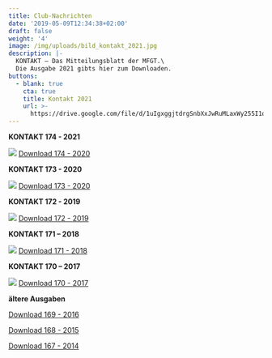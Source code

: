 ```yaml
---
title: Club-Nachrichten
date: '2019-05-09T12:34:38+02:00'
draft: false
weight: '4'
image: /img/uploads/bild_kontakt_2021.jpg
description: |-
  KONTAKT – Das Mitteilungsblatt der MFGT.\
  Die Ausgabe 2021 gibts hier zum Downloaden.
buttons:
  - blank: true
    cta: true
    title: Kontakt 2021
    url: >-
      https://drive.google.com/file/d/1uIgxggjtdrgSnbXxJwRuMLaxWy255I1q/view?usp=sharing
---
```

**KONTAKT 174 - 2021**

![](/img/uploads/bild_kontakt_2021.jpg)
[Download 174 - 2020](https://drive.google.com/file/d/1uIgxggjtdrgSnbXxJwRuMLaxWy255I1q/view?usp=sharing)

**KONTAKT 173 - 2020**

![](/img/uploads/bild_kontakt_2020.jpg)
[Download 173 - 2020](https://drive.google.com/file/d/1oKwUh7uUmhBRYASxc06x7KOEwNLdE28J/view?usp=sharing)

**KONTAKT 172 - 2019**

![](/img/uploads/bild_kontakt_2019.jpg)
[Download 172 - 2019](https://drive.google.com/a/mfgt.ch/file/d/1fFxHhohEl0UZIoJxo6pzYQk11M4gHPmi/view?usp=sharing)

**KONTAKT 171 – 2018**

![](/img/uploads/bild_kontakt_2018.jpg)
[Download 171 - 2018](https://drive.google.com/a/mfgt.ch/file/d/1MowdujVOWUDSffqqXNsobCI31XhxrqOz/view?usp=sharing)

**KONTAKT 170 – 2017**

![](/img/uploads/bild_kontakt_2017.jpg)
[Download 170 - 2017](https://drive.google.com/a/mfgt.ch/file/d/1ysmsMVpPK8_L2kfXvxtPNcOod8AbwA6J/view?usp=sharing)

**ältere Ausgaben**

[Download 169 - 2016](https://drive.google.com/file/d/1jeyKcIwEaoY6AAAprE6SWzCLk3GtwTAM/view?usp=sharing)

[Download 168 - 2015](https://drive.google.com/file/d/1w1LOk7_JQ60WHizd-hiT4Q_kNFS5J3iP/view?usp=sharing)

[Download 167 - 2014](https://drive.google.com/file/d/1flaPfNi1VmQydBRuez5YgRgm1JBBhoSv/view?usp=sharing)

